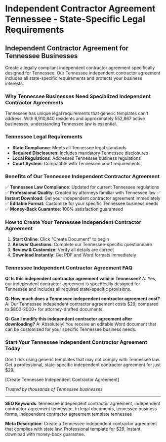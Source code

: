 # Independent Contractor Agreement Tennessee - State-Specific Legal Requirements

## Independent Contractor Agreement for Tennessee Businesses

Create a legally compliant independent contractor agreement specifically designed for Tennessee. Our Tennessee independent contractor agreement includes all state-specific requirements and protects your business interests.

### Why Tennessee Businesses Need Specialized Independent Contractor Agreements

Tennessee has unique legal requirements that generic templates can't address. With 6,910,840 residents and approximately 552,867 active businesses, understanding Tennessee law is essential.

### Tennessee Legal Requirements

- **State Compliance**: Meets all Tennessee legal standards
- **Required Disclosures**: Includes mandatory Tennessee disclosures
- **Local Regulations**: Addresses Tennessee business regulations
- **Court System**: Compatible with Tennessee court requirements

### Benefits of Our Tennessee Independent Contractor Agreement

✅ **Tennessee Law Compliance**: Updated for current Tennessee regulations
✅ **Professional Quality**: Created by attorneys familiar with Tennessee law
✅ **Instant Download**: Get your independent contractor agreement immediately
✅ **Editable Format**: Customize for your specific Tennessee business needs
✅ **Money-Back Guarantee**: 100% satisfaction guaranteed

### How to Create Your Tennessee Independent Contractor Agreement

1. **Start Online**: Click "Create Document" to begin
2. **Answer Questions**: Complete our Tennessee-specific questionnaire
3. **Review & Customize**: Verify all details are correct
4. **Download Instantly**: Get PDF and Word formats immediately

### Tennessee Independent Contractor Agreement FAQ

**Q: Is this independent contractor agreement valid in Tennessee?**
A: Yes, our independent contractor agreement is specifically designed for Tennessee and includes all required state-specific provisions.

**Q: How much does a Tennessee independent contractor agreement cost?**
A: Our Tennessee independent contractor agreement costs $29, compared to $800-2000+ for attorney-drafted documents.

**Q: Can I modify this independent contractor agreement after downloading?**
A: Absolutely! You receive an editable Word document that can be customized for your specific Tennessee business needs.

### Start Your Tennessee Independent Contractor Agreement Today

Don't risk using generic templates that may not comply with Tennessee law. Get a professional, state-specific independent contractor agreement for just $29.

[Create Tennessee Independent Contractor Agreement]

*Trusted by thousands of Tennessee businesses*

---

**SEO Keywords**: tennessee independent contractor agreement, independent contractor-agreement tennessee, tn legal documents, tennessee business forms, independent contractor agreement template tennessee

**Meta Description**: Create a Tennessee independent contractor agreement that complies with state law. Professional template for $29. Instant download with money-back guarantee.
